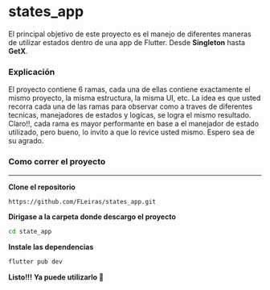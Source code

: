 # states_app

El principal objetivo de este proyecto es el manejo de diferentes maneras de utilizar estados dentro de una app de Flutter.
Desde **Singleton** hasta **GetX**.

### Explicación

El proyecto contiene 6 ramas, cada una de ellas contiene exactamente el mismo proyecto, la misma estructura, la misma UI, etc.
La idea es que usted recorra cada una de las ramas para observar como a traves de diferentes tecnicas, manejadores de estados y logícas, se logra el mismo resultado.
Claro!!, cada rama es mayor performante en base a el manejador de estado utilizado, pero bueno, lo invito a que lo revice usted mismo. Espero sea de su agrado.

### Como correr el proyecto

****

**Clone el repositorio**

```bash
https://github.com/FLeiras/states_app.git
```

**Dirigase a la carpeta donde descargo el proyecto**

```bash
cd state_app
```

**Instale las dependencias**

```bash
flutter pub dev
```

**Listo!!! Ya puede utilizarlo 🥳**
